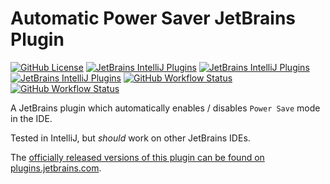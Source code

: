 # Automatic Power Saver JetBrains Plugin

[![GitHub License](https://img.shields.io/github/license/ChrisCarini/jetbrains-auto-power-saver?style=flat-square)](https://github.com/ChrisCarini/jetbrains-auto-power-saver/blob/main/LICENSE)
[![JetBrains IntelliJ Plugins](https://img.shields.io/jetbrains/plugin/v/11941-automatic-power-saver?label=Latest%20Plugin%20Release&style=flat-square)](https://plugins.jetbrains.com/plugin/11941-automatic-power-saver)
[![JetBrains IntelliJ Plugins](https://img.shields.io/jetbrains/plugin/r/rating/11941-automatic-power-saver?style=flat-square)](https://plugins.jetbrains.com/plugin/11941-automatic-power-saver)
[![JetBrains IntelliJ Plugins](https://img.shields.io/jetbrains/plugin/d/11941-automatic-power-saver?style=flat-square)](https://plugins.jetbrains.com/plugin/11941-automatic-power-saver)
[![GitHub Workflow Status](https://img.shields.io/github/workflow/status/ChrisCarini/jetbrains-auto-power-saver/JetBrains%20Plugin%20CI?logo=GitHub&style=flat-square)](https://github.com/ChrisCarini/jetbrains-auto-power-saver/actions?query=workflow%3A%22JetBrains+Plugin+CI%22)
[![GitHub Workflow Status](https://img.shields.io/github/workflow/status/ChrisCarini/jetbrains-auto-power-saver/IntelliJ%20Plugin%20Compatibility?label=IntelliJ%20Plugin%20Compatibility&logo=GitHub&style=flat-square)](https://github.com/ChrisCarini/jetbrains-auto-power-saver/actions?query=workflow%3A%22IntelliJ+Plugin+Compatibility%22)

<!-- Plugin description -->
A JetBrains plugin which automatically enables / disables `Power Save` mode in the IDE.
<!-- Plugin description end -->

Tested in IntelliJ, but _should_ work on other JetBrains IDEs.

The [officially released versions of this plugin can be found on plugins.jetbrains.com](https://plugins.jetbrains.com/plugin/11941-automatic-power-saver/).
